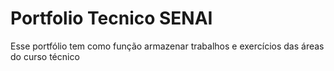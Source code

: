 # Portfolio Tecnico SENAI
Esse portfólio tem como função armazenar trabalhos e exercícios das áreas do curso técnico 

